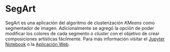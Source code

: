 # SegArt

SegArt es una aplicación del algoritmo de clusterización *KMeans* como segmentador de imagen. Adicionalmente se agregó la opción de poder modificar los colores de cada segmento o *cluster* con el objetivo de crear composiciones artísticas fácilmente. Para más información visitar el [Jupyter Notebook](https://github.com/SGreloni/segart/blob/master/SegArt.ipynb) o la [Aplicación Web](https://peaceful-beyond-41898.herokuapp.com/).
